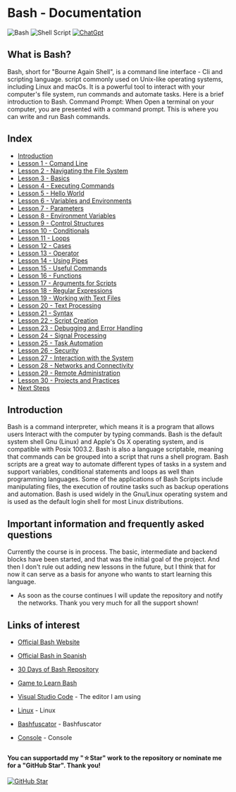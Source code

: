 # Bash - Documentation

![Bash](https://img.shields.io/badge/GNU%20Bash-4EAA25?style=for-the-badge&logo=GNU%20Bash&logoColor=white)
![Shell Script](https://img.shields.io/badge/shell_script-%23121011.svg?style=for-the-badge&logo=gnu-bash&logoColor=white)
[![ChatGpt](https://img.shields.io/badge/ChatGPT-GPT--4-7CF178?style=for-the-badge&logo=openai&logoColor=white&labelColor=101010)](https://platform.openai.com)

## What is Bash?

Bash, short for "Bourne Again Shell", is a command line interface - Cli and scripting language. script commonly used on Unix-like operating systems, including Linux and macOs. It is a powerful tool to interact with your computer's file system, run  commands and automate tasks. Here is a brief introduction to Bash.
Command Prompt: When Open a terminal on your computer, you are presented with a command prompt. This is where you can write and run Bash commands.

## Index

* [Introduction](Introduction.sh)
* [Lesson 1 - Comand Line](Command-Line.sh)
* [Lesson 2 - Navigating the File System](Navigating-the-File-System.sh)
* [Lesson 3 - Basics](Basics.sh)
* [Lesson 4 - Executing Commands](Executing-Commands.sh)
* [Lesson 5 - Hello World](Hello-World.sh)
* [Lesson 6 - Variables and Environments](Variables-and-Environments.sh)
* [Lesson 7 - Parameters](Parameters.sh)
* [Lesson 8 - Environment Variables](Environment-Variables.sh)
* [Lesson 9 - Control Structures](Control-Structure.sh)
* [Lesson 10 - Conditionals](Conditionals.sh)
* [Lesson 11 - Loops](Loops.sh)
* [Lesson 12 - Cases](Cases.sh)
* [Lesson 13 - Operator](Parameters.sh)
* [Lesson 14 - Using Pipes](Using-Pipes.sh)
* [Lesson 15 - Useful Commands](Useful-Commands.sh)
* [Lesson 16 - Functions](Functions.sh)
* [Lesson 17 - Arguments for Scripts](Arguments-for-Scripts.sh)
* [Lesson 18 - Regular Expressions](Regular-Expressions.sh)
* [Lesson 19 - Working with Text Files](Working-with-Text-Files.sh)
* [Lesson 20 - Text Processing](Text-Processing.sh)
* [Lesson 21 - Syntax](Syntax.sh)
* [Lesson 22 - Script Creation](Script-Creation.sh)
* [Lesson 23 - Debugging and Error Handling](Debugging-and-Error-Handling.sh)
* [Lesson 24 - Signal Processing](Signal-Processing.sh)
* [Lesson 25 - Task Automation](Task-Automation.sh)
* [Lesson 26 - Security](Security.sh)
* [Lesson 27 - Interaction with the System](Interaction-with-the-System.sh)
* [Lesson 28 - Networks and Connectivity](Networking-and-Connectivity.sh)
* [Lesson 29 - Remote Administration](Remote-Administration.sh)
* [Lesson 30 - Projects and Practices](Projects-and-Practices.sh)
* [Next Steps](Next-Steps.sh)

## Introduction

Bash is a command interpreter, which means it is a program that allows users Interact with the computer
by typing commands. Bash is the default system shell Gnu (Linux) and Apple's Os X operating system, and
is compatible with Posix 1003.2. Bash is also a language scriptable, meaning that commands can be grouped into a script that runs a shell program. Bash scripts are a great way to automate different types of tasks in a system and support variables, conditional statements and loops as well than programming languages. Some of the applications of Bash Scripts include manipulating files, the execution of routine tasks such as backup operations and automation. Bash is used widely in the Gnu/Linux operating system and is used as the default login shell for most Linux distributions.

## Important information and frequently asked questions

Currently the course is in process. The basic, intermediate and backend blocks have been started, and
that was the initial goal of the project. And then I don't rule out adding new lessons in the future,
but I think that for now it can serve as a basis for anyone who wants to start learning this language.

* As soon as the course continues I will update the repository and notify the networks.
Thank you very much for all the support shown!

## Links of interest

* [Official Bash Website](https://www.gnu.org/savannah-checkouts/gnu/bash/manual/bash.html)

* [Official Bash in Spanish](https://www.gnu.org/software/bash/manual/bash.html)

* [30 Days of Bash Repository](https://github.com/Bash-it/bash-it)

* [Game to Learn Bash](https://www.cerebriti.com/juegos-de-tecnologia/bash-scripting-(links))

* [Visual Studio Code](https://code.visualstudio.com/) - The editor I am using

* [Linux](https://www.linux.org/) - Linux

* [Bashfuscator](https://github.com/Bashfuscator/Bashfuscator) - Bashfuscator

* [Console](https://help.ubuntu.com/kubuntu/desktopguide/es/terminals.html) - Console

##

#### You can supportadd my "☆Star" work to the repository or nominate me for a "GitHub Star". Thank you!

[![GitHub Star](https://img.shields.io/badge/GitHub-Nominar_a_star-yellow?style=for-the-badge&logo=github&logoColor=white&labelColor=101010)](https://stars.github.com/nominate/)
